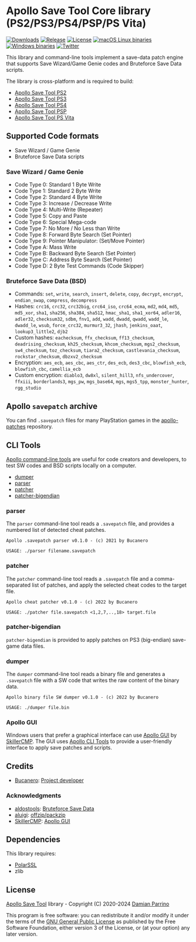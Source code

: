 # Apollo Save Tool Core library (PS2/PS3/PS4/PSP/PS Vita)

[![Downloads][img_downloads]][app_downloads] [![Release][img_latest]][app_latest] [![License][img_license]][app_license]
[![macOS Linux binaries](https://github.com/bucanero/apollo-lib/actions/workflows/build.yml/badge.svg)](https://github.com/bucanero/apollo-lib/actions/workflows/build.yml)
[![Windows binaries](https://github.com/bucanero/apollo-lib/actions/workflows/build-win.yml/badge.svg)](https://github.com/bucanero/apollo-lib/actions/workflows/build-win.yml)
[![Twitter](https://img.shields.io/twitter/follow/dparrino?label=Follow)](https://twitter.com/dparrino)

This library and command-line tools implement a save-data patch engine that supports Save Wizard/Game Genie codes and Bruteforce Save Data scripts.

The library is cross-platform and is required to build:
- [Apollo Save Tool PS2](https://github.com/bucanero/apollo-ps2)
- [Apollo Save Tool PS3](https://github.com/bucanero/apollo-ps3)
- [Apollo Save Tool PS4](https://github.com/bucanero/apollo-ps4)
- [Apollo Save Tool PSP](https://github.com/bucanero/apollo-psp)
- [Apollo Save Tool PS Vita](https://github.com/bucanero/apollo-vita)

## Supported Code formats

- Save Wizard / Game Genie
- Bruteforce Save Data scripts

### Save Wizard / Game Genie

- Code Type 0: Standard 1 Byte Write
- Code Type 1: Standard 2 Byte Write
- Code Type 2: Standard 4 Byte Write
- Code Type 3: Increase / Decrease Write
- Code Type 4: Multi-Write (Repeater)
- Code Type 5: Copy and Paste
- Code Type 6: Special Mega-code
- Code Type 7: No More / No Less than Write
- Code Type 8: Forward Byte Search (Set Pointer)
- Code Type 9: Pointer Manipulator: (Set/Move Pointer)
- Code Type A: Mass Write
- Code Type B: Backward Byte Search (Set Pointer)
- Code Type C: Address Byte Search (Set Pointer)
- Code Type D: 2 Byte Test Commands (Code Skipper)

### Bruteforce Save Data (BSD)

- Commands: `set`, `write`, `search`, `insert`, `delete`, `copy`, `decrypt`, `encrypt`, `endian_swap`, `compress`, `decompress`
- Hashes: `crc16`, `crc32`, `crc32big`, `crc64_iso`, `crc64_ecma`, `md2`, `md4`, `md5`, `md5_xor`, `sha1`, `sha256`, `sha384`, `sha512`, `hmac_sha1`, `sha1_xor64`, `adler16`, `adler32`, `checksum32`, `sdbm`, `fnv1`, `add`, `wadd`, `dwadd`, `qwadd`, `wadd_le`, `dwadd_le`, `wsub`, `force_crc32`, `murmur3_32`, `jhash`, `jenkins_oaat`, `lookup3_little2`, `djb2`
- Custom hashes: `eachecksum`, `ffx_checksum`, `ff13_checksum`, `deadrising_checksum`, `kh25_checksum`, `khcom_checksum`, `mgs2_checksum`, `sw4_checksum`, `toz_checksum`, `tiara2_checksum`, `castlevania_checksum`, `rockstar_checksum`, `dbzxv2_checksum`
- Encryption: `aes_ecb`, `aes_cbc`, `aes_ctr`, `des_ecb`, `des3_cbc`, `blowfish_ecb`, `blowfish_cbc`, `camellia_ecb`
- Custom encryption: `diablo3`, `dw8xl`, `silent_hill3`, `nfs_undercover`, `ffxiii`, `borderlands3`, `mgs_pw`, `mgs_base64`, `mgs`, `mgs5_tpp`, `monster_hunter`, `rgg_studio`

## Apollo `savepatch` archive

You can find `.savepatch` files for many PlayStation games in the [apollo-patches](https://github.com/bucanero/apollo-patches/) repository.

## CLI Tools

[Apollo command-line tools](https://github.com/bucanero/apollo-lib/releases/latest) are useful for code creators and developers, to test SW codes and BSD scripts locally on a computer.

- [dumper](#dumper)
- [parser](#parser)
- [patcher](#patcher)
- [patcher-bigendian](#patcher-bigendian)

### parser

The `parser` command-line tool reads a `.savepatch` file, and provides a numbered list of detected cheat patches.

```
Apollo .savepatch parser v0.1.0 - (c) 2021 by Bucanero

USAGE: ./parser filename.savepatch
```

### patcher

The `patcher` command-line tool reads a `.savepatch` file and a comma-separated list of patches, and apply the selected cheat codes to the target file.

```
Apollo cheat patcher v0.1.0 - (c) 2022 by Bucanero

USAGE: ./patcher file.savepatch <1,2,7,..,18> target.file
```

### patcher-bigendian

`patcher-bigendian` is provided to apply patches on PS3 (big-endian) save-game data files.

### dumper

The `dumper` command-line tool reads a binary file and generates a `.savepatch` file with a SW code that writes the raw content of the binary data.

```
Apollo binary file SW dumper v0.1.0 - (c) 2022 by Bucanero

USAGE: ./dumper file.bin
```

### Apollo GUI

Windows users that prefer a graphical interface can use [Apollo GUI](https://github.com/SkillerCMP/ApolloGUI/releases/latest) by [SkillerCMP](https://github.com/SkillerCMP). The GUI uses [Apollo CLI Tools](#cli-tools) to provide a user-friendly interface to apply save patches and scripts.

## Credits

* [Bucanero](http://www.bucanero.com.ar/): [Project developer](https://github.com/bucanero)

### Acknowledgments

* [aldostools](https://aldostools.org/): [Bruteforce Save Data](https://bruteforcesavedata.forumms.net/)
* [aluigi](http://aluigi.org): [offzip/packzip](http://aluigi.altervista.org/mytoolz.htm)
* [SkillerCMP](https://github.com/SkillerCMP): [Apollo GUI](https://github.com/SkillerCMP/ApolloGUI)

## Dependencies

This library requires:
* [PolarSSL](https://github.com/bucanero/oosdk_libraries/tree/master/polarssl-1.3.9)
* zlib

## License

[Apollo Save Tool](https://github.com/bucanero/apollo-lib/) library - Copyright (C) 2020-2024 [Damian Parrino](https://twitter.com/dparrino)

This program is free software: you can redistribute it and/or modify
it under the terms of the [GNU General Public License][app_license] as published by
the Free Software Foundation, either version 3 of the License, or
(at your option) any later version.

[app_license]: https://github.com/bucanero/apollo-lib/blob/master/LICENSE
[img_license]: https://img.shields.io/github/license/bucanero/apollo-lib.svg?maxAge=2592000
[app_downloads]: https://github.com/bucanero/apollo-lib/releases
[app_latest]: https://github.com/bucanero/apollo-lib/releases/latest
[img_downloads]: https://img.shields.io/github/downloads/bucanero/apollo-lib/total.svg?maxAge=3600
[img_latest]: https://img.shields.io/github/release/bucanero/apollo-lib.svg?maxAge=3600
